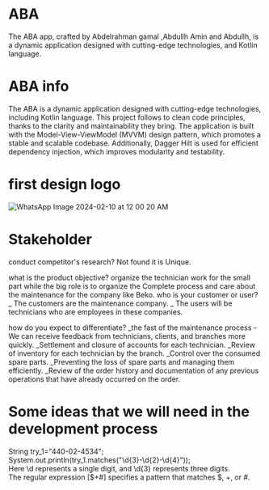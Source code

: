 # ABA
The ABA  app, crafted by Abdelrahman gamal ,Abdullh Amin and Abdullh, is a dynamic application designed with cutting-edge technologies, and Kotlin language.
# ABA info
The ABA is a dynamic application designed with cutting-edge technologies, including Kotlin language. This project follows to clean code principles, thanks to the clarity and maintainability they bring. The application is built with the Model-View-ViewModel (MVVM) design pattern, which promotes a stable and scalable codebase. Additionally, Dagger Hilt is used for efficient dependency injection, which improves modularity and testability.
# first design  logo 
![WhatsApp Image 2024-02-10 at 12 00 20 AM](https://github.com/ENG-AbdelrahmanGamal/ABA/assets/75239634/dfae692b-ce06-44ae-bf37-2d8faba32e6e)

# Stakeholder
conduct competitor's research?
Not found it is Unique.

what is the product objective?
organize the technician work for the small part while the big role is to organize the Complete process and care about the maintenance for the company like Beko.
who is your customer or user? 
_ The customers are the maintenance company.
_ The users will be technicians who are employees in these companies.

how do you expect to differentiate?
_the fast of the maintenance process
-We can receive feedback from technicians, clients, and branches more quickly.
_Settlement and closure of accounts for each technician.
_Review of inventory for each technician by the branch.
_Control over the consumed spare parts.
_Preventing the loss of spare parts and managing them efficiently.
_Review of the order history and documentation of any previous operations that have already occurred on the order.

# Some ideas that we will need in the development process
String try_1="440-02-4534";   
System.out.println(try_1.matches("\\d{3}-\\d{2}-\\d{4}"));   
Here \\d represents a single digit, and \\d{3} represents three digits.   
The regular expression [$+#] specifies a pattern that matches $, +, or #.   

